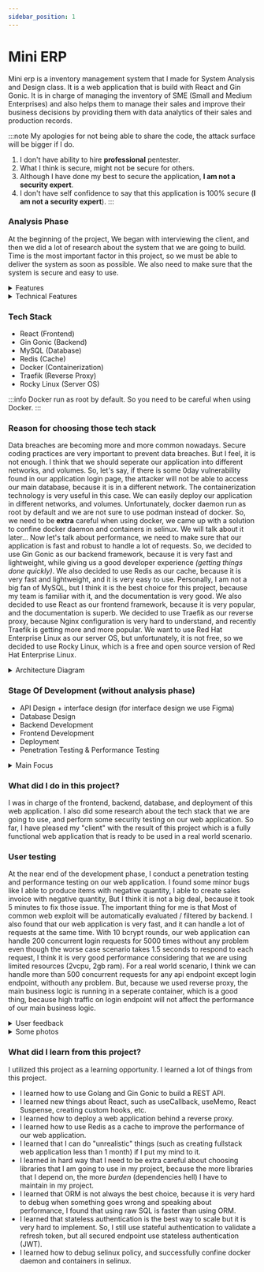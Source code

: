 ```yaml
---
sidebar_position: 1
---
```


# Mini ERP

Mini erp is a inventory management system that I made for System Analysis and Design class.
It is a web application that is build with React and Gin Gonic.
It is in charge of managing the inventory of SME (Small and Medium Enterprises) and also
helps them to manage their sales and improve their business decisions by providing them
with data analytics of their sales and production records.

:::note
My apologies for not being able to share the code, the attack surface will be bigger if I do.

1.  I don't have ability to hire **professional** pentester.
2.  What I think is secure, might not be secure for others.
3.  Although I have done my best to secure the application, **I am not a security expert**.
4.  I don't have self confidence to say that this application is 100% secure (**I am not a security expert**).
:::

### Analysis Phase
At the beginning of the project, We began with interviewing the client, and then
we did a lot of research about the system that we are going to build.
Time is the most important factor in this project, so we must be able to deliver
the system as soon as possible. We also need to make sure that the system is
secure and easy to use.

<details>
    <summary>Features</summary>
<p>

-   Dashboard that consist of
    -   Total Sales Invoice
    -   Awaiting Approval Sales Invoice
    -   Total Variant
    -   Total Awaiting Production
    -   Low Stock Variant
    -   Best Seller Variant
    -   Item Turnover (Production vs Sales quantity)
    -   Weekly revenue
    -   Best Customers (by amount of purchase)
    -   Best Employees (by amount of approved sales invoice)
-   Customer Management
    -   Customer (name, address, tax id, city, province, country)
        -   Create Customer
        -   Edit Customer
        -   Delete Customer
        -   Pagination (frontend and backend)
-   Inventory Management
    -   Variant (name, description)
        -   Create Variant
        -   Edit Variant
        -   Delete Variant
        -   Pagination (frontend and backend)
    -   Batch (expired date)
        -   Create Batch
        -   Edit Batch
        -   Delete Batch
        -   Pagination (frontend and backend)
    -   Production
        -   Create Production Draft
        -   Approve Production Draft
        -   Delete Production Draft
        -   Pagination (frontend and backend)
    -   Stock
        -   Pagination (frontend only)
-   Finance Management
    -   Term of Payment (name, due date)
        -   Create Term of Payment
        -   Edit Term of Payment
        -   Delete Term of Payment
        -   Pagination (frontend and backend)
    -   Sales Invoice (customer, term of payment, all items)
        -   Create Sales Invoice Draft
        -   Approve Sales Invoice Draft
        -   Reject Sales Invoice Draft
        -   Download Sales Invoice (PDF)
        -   Pagination (frontend and backend)
-   System Management
    -   User
        -   Create User
        -   Edit User Password
        -   Edit User Role
        -   Set User as Active/Inactive
        -   Pagination (frontend only)
    -   UI
        -   Change Theme

</p>
</details>

<details>
    <summary>Technical Features</summary>
<p>

-   Authentication
    -   JWT
    -   CSRF token
    -   Password Hashing
    -   Refresh Token
-   Performance
    -   Cache
        -   Redis (keep track of user session & cache length of data from database)
        -   Nginx (cache static files for frontend)
    -   Pagination
        -   Frontend (useMemo, useCallback)
        -   Backend (mysql query limit = ? and where id > ? (last_id of highest fetched data id from frontend or page_number \* page_size - page_size))
    -   Lazy Loading (React Lazy Import)
    -   Code Splitting (React Lazy Import)
-   Security (Prevent common web attacks)
    -   SQL Injection (practice secure coding)
    -   XSS (never use `dangerouslySetInnerHTML`)
    -   CSRF (use CSRF token)
    -   CORS (we are using traefik as our reverse proxy, so we don't need to worry about CORS)
    -   Session Hijacking
        -   Let's assume that user has a valid credentials, the server will generate a JWT token to give access to user to the application with these JWT claims:
            AES256 encrypted user's csrf token value (from cookie assigned before by the server),
            JTI (JWT ID) is generated with length of 10 bytes using `crypto/rand`.
            Then the server will store the (username + JTI) as a key
            and generate a refresh token with length of 32 bytes as a value in redis also using `crypto/rand`.
            The server will send the JWT token (as string) with a refresh token (as HTTP cookie + sameSite = strict) to the user.
        -   Case 1 (Attacker successfully XSS the user and steal the JWT token that is stored in session storage)
            -   Attacker parse the JWT Token
            -   Attacker need to decrypt the AES256 encrypted user's csrf token value which is impossible.
            -   `403 Forbidden!`
        -   Case 2 (Attacker successfully exploit CSRF vulnerability)
            -   Attacker need to steal the JWT token that is stored in session storage.
            -   All cookies are sent with sameSite = strict, httpOnly = true, So the attacker cannot steal csrf token, and refresh token.
            -   `403 Forbidden!`
    -   Refresh Token
        -   User casually hit API endpoint then suddenly the server return 401 unauthorized.
        -   User send a request to get a new JWT token using the expired JWT token and the refresh token.
        -   Server will check the JWT signature.
        -   Server will check if csrf token value in JWT claims and in cookie is the same or not.
        -   Server will check if the refresh token provided in httpOnly cookie is valid or not.
        -   Server send a new JWT token to the user.

</p>
</details>

### Tech Stack

-   React (Frontend)
-   Gin Gonic (Backend)
-   MySQL (Database)
-   Redis (Cache)
-   Docker (Containerization)
-   Traefik (Reverse Proxy)
-   Rocky Linux (Server OS)

:::info
Docker run as root by default. So you need to be careful when using Docker.
:::

### Reason for choosing those tech stack

Data breaches are becoming more and more common nowadays. Secure coding practices
are very important to prevent data breaches. But I feel, it is not enough.
I think that we should seperate our application into different networks, and volumes.
So, let's say, if there is some 0day vulnerability found in our application login page,
the attacker will not be able to access our main database, because it is in a different network.
The containerization technology is very useful in this case. We can easily deploy our application
in different networks, and volumes. Unfortunately, docker daemon run as root by default and we are not sure
to use podman instead of docker. So, we need to be **extra** careful when using docker, we came up with a
solution to confine docker daemon and containers in selinux. We will talk about it later...
Now let's talk about performance, we need to make sure that our application is fast and robust
to handle a lot of requests. So, we decided to use Gin Gonic as our backend framework, because it is
very fast and lightweight, while giving us a good developer experience _(getting things done quickly)_.
We also decided to use Redis as our cache, because it is very fast and lightweight, and it is very easy to use.
Personally, I am not a big fan of MySQL, but I think it is the best choice for this project, because
my team is familiar with it, and the documentation is very good. We also decided to use React as our frontend framework,
because it is very popular, and the documentation is superb. We decided to use Traefik as our reverse proxy,
because Nginx configuration is very hard to understand, and recently Traefik is getting more and more popular.
We want to use Red Hat Enterprise Linux as our server OS, but unfortunately, it is not free, so we decided to use Rocky Linux,
which is a free and open source version of Red Hat Enterprise Linux.

<details>
    <summary>Architecture Diagram</summary>

![Architecture_Diagram](./architecture-design.png)
Color of arrow represent the network group that the container is in.
So, the go-api can't access the auth-db & auth-redis. The blue colored box is the
container that exposed to the internet which is the traefik container.

</details>

### Stage Of Development (without analysis phase)

-   API Design + interface design (for interface design we use Figma)
-   Database Design
-   Backend Development
-   Frontend Development
-   Deployment
-   Penetration Testing & Performance Testing

<details>
    <summary>Main Focus</summary>

-   web application that is ready to be used in a real world scenario.
-   web application that is secure, fast, and robust.
-   web application that is easy to maintain.
-   web application that is easy to deploy.
-   web application that is easy to scale.
-   web application that is easy to use.
-   web application that give a good economic value to my client.

</details>

### What did I do in this project?

I was in charge of the frontend, backend, database, and deployment of this web application.
I also did some research about the tech stack that we are going to use, and perform some
security testing on our web application. So far, I have pleased my "client" with the result of this project
which is a fully functional web application that is ready to be used in a real world scenario.

### User testing

At the near end of the development phase, I conduct a penetration testing and performance testing on our web application.
I found some minor bugs like I able to produce items with negative quantity, I able to create sales invoice with negative quantity,
But I think it is not a big deal, because it took 5 minutes to fix those issue. The important thing for me is that
Most of common web exploit will be automatically evaluated / filtered by backend.
I also found that our web application is very fast, and it can handle a lot of requests at the same time. With 10 bcrypt rounds,
our web application can handle 200 concurrent login requests for 5000 times without any problem even though the worse case scenario
takes 1.5 seconds to respond to each request, I think it is very good performance considering that we are using limited resources (2vcpu, 2gb ram).
For a real world scenario, I think we can handle more than 500 concurrent requests for any api endpoint except login endpoint,
withouth any problem. But, because we used reverse proxy, the main business logic is running in a seperate container, which is
a good thing, because high traffic on login endpoint will not affect the performance of our main business logic.

<details>
    <summary>User feedback</summary>

The user that tested this web application is the admin of the business that I am working for.
While we are testing this web application, she said that she is very happy with the result of this project.
Even though there are some minor confusing things, every test case that she tried is working as expected.
The feedback that she gave me will be very useful for me to improve the user experience for the upcoming
projects that I am going to work on.

</details>

<details>
    <summary>Some photos</summary>

![Dashboard Light](./dashboard-light.png)

#### I love dark mode so much, so I made a dark mode for this application.

![Dashboard Dark](./dashboard-dark.png)

#### Sales Invoice Creation

![Create Sales Invoice](./create-sales-invoice.png)

#### Sales Invoice Approval

![Approve Sales Invoice](./approve-sales-invoice.png)

#### User Management, where you can create, edit, and set user as active/inactive.

![User List](./user-list.png)
There are many more page and features that I didn't mention here, as this is just a glimpse of the application.

</details>

### What did I learn from this project?

I utilized this project as a learning opportunity. I learned a lot of things from this project.

-   I learned how to use Golang and Gin Gonic to build a REST API.
-   I learned new things about React, such as useCallback, useMemo, React Suspense, creating custom hooks, etc.
-   I learned how to deploy a web application behind a reverse proxy.
-   I learned how to use Redis as a cache to improve the performance of our web application.
-   I learned that I can do "unrealistic" things (such as creating fullstack web application less than 1 month) if I put my mind to it.
-   I learned in hard way that I need to be extra careful about choosing libraries that I am going to use in my project,
    because the more libraries that I depend on, the more _burden_ (dependencies hell) I have to maintain in my project.
-   I learned that ORM is not always the best choice, because it is very hard to debug when something goes wrong and 
    speaking about performance, I found that using raw SQL is faster than using ORM.
-   I learned that stateless authentication is the best way to scale but it is very hard to implement. So,
    I still use stateful authentication to validate a refresh token, but all secured endpoint use stateless authentication (JWT).
-   I learned how to debug selinux policy, and successfully confine docker daemon and containers in selinux.
